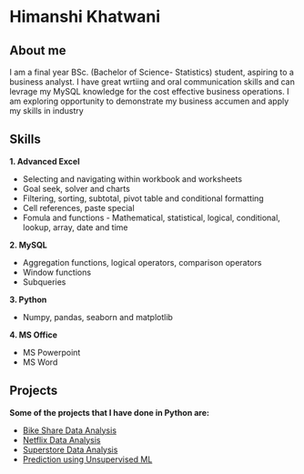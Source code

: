 # Himanshi Khatwani
## About me
<p>I am a final year BSc. (Bachelor of Science- Statistics) student, aspiring to a business analyst. I have great wrtiing and oral communication skills and can levrage my MySQL knowledge for the cost effective business operations. I am exploring opportunity to demonstrate my business accumen and apply my skills in industry</p>

## Skills
**1. Advanced Excel**
 - Selecting and navigating within workbook and worksheets
 - Goal seek, solver and charts
 - Filtering, sorting, subtotal, pivot table and conditional formatting
 - Cell references, paste special 
 - Fomula and functions - Mathematical, statistical, logical, conditional, lookup, array, date and time 
 
**2. MySQL**
 - Aggregation functions, logical operators, comparison operators
 - Window functions 
 - Subqueries
 
**3. Python**
 - Numpy, pandas, seaborn and matplotlib 
 
**4. MS Office**
 - MS Powerpoint
 - MS Word
 

## Projects
**Some of the projects that I have done in Python are:**
* [Bike Share Data Analysis](https://github.com/himanshi-png/Bikeshare-Data-Analysis)
* [Netflix Data Analysis](https://github.com/himanshi-png/Netflix-Data-Analysis)
* [Superstore Data Analysis](https://github.com/himanshi-png/Superstore_Data_Analysis)
* [Prediction using Unsupervised ML](https://github.com/himanshi-png/K-Means_Iris_Dataset)

<!--
**himanshi-png/himanshi-png** is a ✨ _special_ ✨ repository because its `README.md` (this file) appears on your GitHub profile.

Here are some ideas to get you started:

- 🔭 I’m currently working on ...
- 🌱 I’m currently learning ...
- 👯 I’m looking to collaborate on ...
- 🤔 I’m looking for help with ...
- 💬 Ask me about ...
- 📫 How to reach me: ...
- 😄 Pronouns: ...
- ⚡ Fun fact: ..
-->

 
